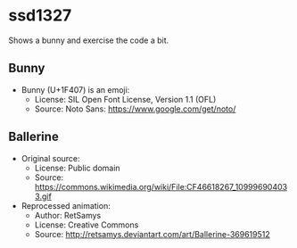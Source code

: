 # ssd1327

Shows a bunny and exercise the code a bit.


## Bunny

- Bunny (U+1F407) is an emoji:
  - License: SIL Open Font License, Version 1.1  (OFL)
  - Source: Noto Sans: https://www.google.com/get/noto/


## Ballerine

- Original source:
  - License: Public domain
  - Source: https://commons.wikimedia.org/wiki/File:CF46618267_109996904033.gif
- Reprocessed animation:
  - Author: RetSamys
  - License: Creative Commons
  - Source: http://retsamys.deviantart.com/art/Ballerine-369619512
